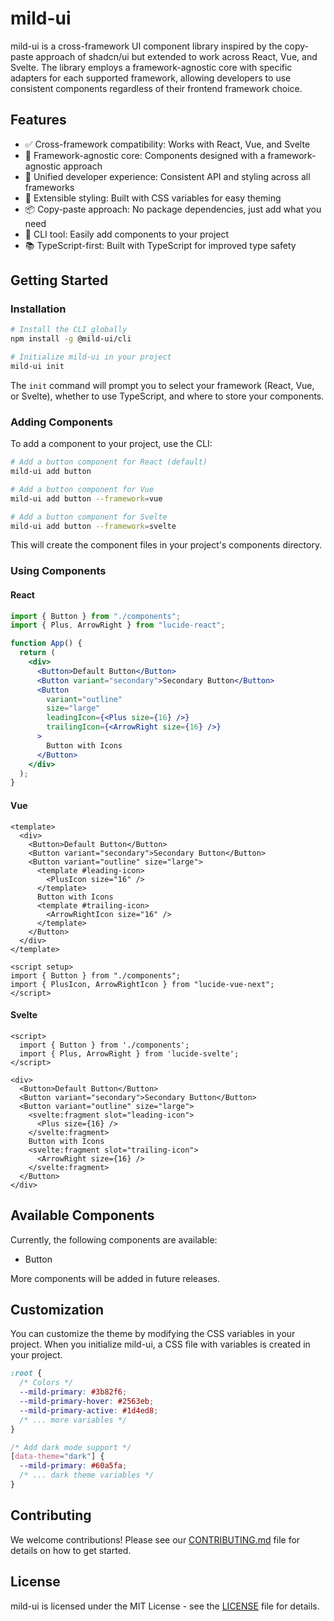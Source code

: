 # mild-ui

mild-ui is a cross-framework UI component library inspired by the copy-paste approach of shadcn/ui but extended to work across React, Vue, and Svelte. The library employs a framework-agnostic core with specific adapters for each supported framework, allowing developers to use consistent components regardless of their frontend framework choice.

## Features

- ✅ Cross-framework compatibility: Works with React, Vue, and Svelte
- 🧩 Framework-agnostic core: Components designed with a framework-agnostic approach
- 🌈 Unified developer experience: Consistent API and styling across all frameworks
- 🎨 Extensible styling: Built with CSS variables for easy theming
- 📦 Copy-paste approach: No package dependencies, just add what you need
- 🔧 CLI tool: Easily add components to your project
- 📚 TypeScript-first: Built with TypeScript for improved type safety

## Getting Started

### Installation

```bash
# Install the CLI globally
npm install -g @mild-ui/cli

# Initialize mild-ui in your project
mild-ui init
```

The `init` command will prompt you to select your framework (React, Vue, or Svelte), whether to use TypeScript, and where to store your components.

### Adding Components

To add a component to your project, use the CLI:

```bash
# Add a button component for React (default)
mild-ui add button

# Add a button component for Vue
mild-ui add button --framework=vue

# Add a button component for Svelte
mild-ui add button --framework=svelte
```

This will create the component files in your project's components directory.

### Using Components

#### React

```jsx
import { Button } from "./components";
import { Plus, ArrowRight } from "lucide-react";

function App() {
  return (
    <div>
      <Button>Default Button</Button>
      <Button variant="secondary">Secondary Button</Button>
      <Button
        variant="outline"
        size="large"
        leadingIcon={<Plus size={16} />}
        trailingIcon={<ArrowRight size={16} />}
      >
        Button with Icons
      </Button>
    </div>
  );
}
```

#### Vue

```vue
<template>
  <div>
    <Button>Default Button</Button>
    <Button variant="secondary">Secondary Button</Button>
    <Button variant="outline" size="large">
      <template #leading-icon>
        <PlusIcon size="16" />
      </template>
      Button with Icons
      <template #trailing-icon>
        <ArrowRightIcon size="16" />
      </template>
    </Button>
  </div>
</template>

<script setup>
import { Button } from "./components";
import { PlusIcon, ArrowRightIcon } from "lucide-vue-next";
</script>
```

#### Svelte

```svelte
<script>
  import { Button } from './components';
  import { Plus, ArrowRight } from 'lucide-svelte';
</script>

<div>
  <Button>Default Button</Button>
  <Button variant="secondary">Secondary Button</Button>
  <Button variant="outline" size="large">
    <svelte:fragment slot="leading-icon">
      <Plus size={16} />
    </svelte:fragment>
    Button with Icons
    <svelte:fragment slot="trailing-icon">
      <ArrowRight size={16} />
    </svelte:fragment>
  </Button>
</div>
```

## Available Components

Currently, the following components are available:

- Button

More components will be added in future releases.

## Customization

You can customize the theme by modifying the CSS variables in your project. When you initialize mild-ui, a CSS file with variables is created in your project.

```css
:root {
  /* Colors */
  --mild-primary: #3b82f6;
  --mild-primary-hover: #2563eb;
  --mild-primary-active: #1d4ed8;
  /* ... more variables */
}

/* Add dark mode support */
[data-theme="dark"] {
  --mild-primary: #60a5fa;
  /* ... dark theme variables */
}
```

## Contributing

We welcome contributions! Please see our [CONTRIBUTING.md](CONTRIBUTING.md) file for details on how to get started.

## License

mild-ui is licensed under the MIT License - see the [LICENSE](LICENSE) file for details.
